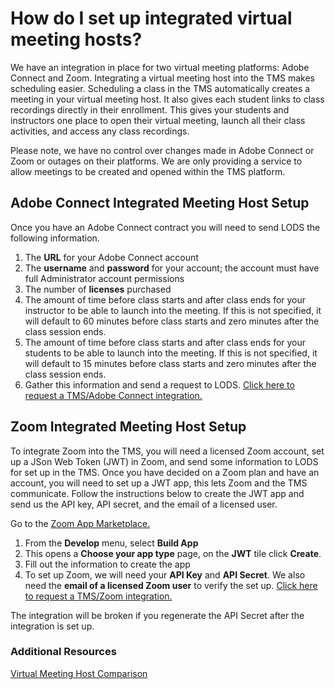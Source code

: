 # How do I set up integrated virtual meeting hosts?

We have an integration in place for two virtual meeting platforms: Adobe Connect and Zoom. Integrating a virtual meeting host into the TMS makes scheduling easier. Scheduling a class in the TMS automatically creates a meeting in your virtual meeting host. It also gives each student links to class recordings directly in their enrollment. This gives your students and instructors one place to open their virtual meeting, launch all their class activities, and access any class recordings. 

Please note, we have no control over changes made in Adobe Connect or Zoom or outages on their platforms. We are only providing a service to allow meetings to be created and opened within the TMS platform.

## Adobe Connect Integrated Meeting Host Setup

Once you have an Adobe Connect contract you will need to send LODS the following information. 

1.	The **URL** for your Adobe Connect account
1.	The **username** and **password** for your account; the account must have full Administrator account permissions
1.	The number of **licenses** purchased
1. The amount of time before class starts and after class ends for your instructor to be able to launch into the meeting. If this is not specified, it will default to 60 minutes before class starts and zero minutes after the class session ends.
1. The amount of time before class starts and after class ends for your students to be able to launch into the meeting. If this is not specified, it will default to 15 minutes before class starts and zero minutes after the class session ends.
1.	Gather this information and send a request to LODS. [Click here to request a TMS/Adobe Connect integration.](https://supportrequest.learnondemandsystems.com/form-4500904/support-request) 

## Zoom Integrated Meeting Host Setup

To integrate Zoom into the TMS, you will need a licensed Zoom account, set up a JSon Web Token (JWT) in Zoom, and send some information to LODS for set up in the TMS. Once you have decided on a Zoom plan and have an account, you will need to set up a JWT app, this lets Zoom and the TMS communicate. Follow the instructions below to create the JWT app and send us the API key, API secret, and the email of a licensed user. 

Go to the [Zoom App Marketplace.](https://marketplace.zoom.us/) 

1.	From the **Develop** menu, select **Build App**
1.	This opens a **Choose your app type** page, on the **JWT** tile click **Create**.
1.	Fill out the information to create the app
1.	To set up Zoom, we will need your **API Key** and **API Secret**. We also need the **email of a licensed Zoom user** to verify the set up.  [Click here to request a TMS/Zoom integration.](https://supportrequest.learnondemandsystems.com/form-4500904/support-request) 
  

The integration will be broken if you regenerate the API Secret after the integration is set up.

### Additional Resources

[Virtual Meeting Host Comparison](https://docs.learnondemandsystems.com/tms/tms-administrators/classes/virtual-meetings/vmh-comparison.md)
 
